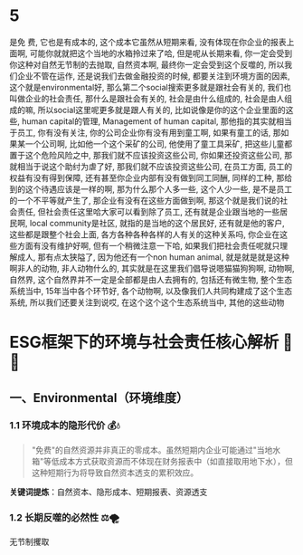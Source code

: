# 5
是免
费, 它也是有成本的, 这个成本它虽然从短期来看, 没有体现在你企业的报表上面啊, 可能你就就把这个当地的水箱拎过来了哈, 但是呢从长期来看, 你一定会受到你这种对自然无节制的去抛取, 自然资本啊, 最终你一定会受到这个反噬的, 所以我们企业不管在运作, 还是说我们去做金融投资的时候, 都要关注到环境方面的因素, 这个就是environmental好, 那么第二个social搜索更多就是跟社会有关的, 我们也叫做企业的社会责任, 那什么是跟社会有关的, 社会是由什么组成的, 社会是由人组成的嘛, 所以social这里呢更多就是跟人有关的, 比如说像是你的这个企业里面的这些, human capital的管理, Management of human capital, 那他指的其实就相当于员工, 你有没有关注, 你的公司企业你有没有用到童工啊, 如果有童工的话, 那如果某一个公司啊, 比如他一个这个采矿的公司, 他使用了童工具采矿, 把这些儿童都置于这个危险风险之中, 那我们就不应该投资这些公司, 你如果还投资这些公司, 那就相当于说这个助纣为虐了好, 那我们就不应该投资这些公司, 在员工方面, 员工的权益有没有得到保障, 还有甚至你企业内部有没有做到同工同酬, 同样的工种, 那给到的这个待遇应该是一样的啊, 那为什么那个人多一些, 这个人少一些, 是不是员工的一个不平等就产生了, 那企业有没有在这些方面做到啊, 那这个就是我们说的社会责任, 但社会责任这里哈大家可以看到除了员工, 还有就是企业跟当地的一些居民啊, local community是社区, 就指的是当地的这个居民好, 还有就是他的客户, 这些都是跟整个社会上面, 各方各种各种各样的人有关的这种关系吗, 你企业在这些方面有没有维护好啊, 但有一个稍微注意一下哈, 如果我们把社会责任呢就只理解成人, 那有点太狭隘了, 因为他还有一个non human animal, 就是就是就是这种啊非人的动物, 非人动物什么的, 其实就是在这里我们倡导说嗯猫猫狗狗啊, 动物啊, 自然界, 这个自然界并不一定是全部都是由人去拥有的, 包括还有微生物, 整个生态系统当中, 15年当中各个环节好, 各个动物啊, 以及像我们人共同构建成了这个生态系统, 所以我们还要关注到说哎, 在这个这个这个生态系统当中, 其他的这些动物



# ESG框架下的环境与社会责任核心解析 🌱💼

## 一、Environmental（环境维度）  
### 1.1 环境成本的隐形代价 💰💧  
> "免费"的自然资源并非真正的零成本。虽然短期内企业可能通过"当地水箱"等低成本方式获取资源而不体现在财务报表中（如直接取用地下水），但这种短期行为将导致自然资本透支的累积效应。  

**关键词提炼**：自然资本、隐形成本、短期报表、资源透支  

### 1.2 长期反噬的必然性 ⚖️🌪️  
无节制攫取